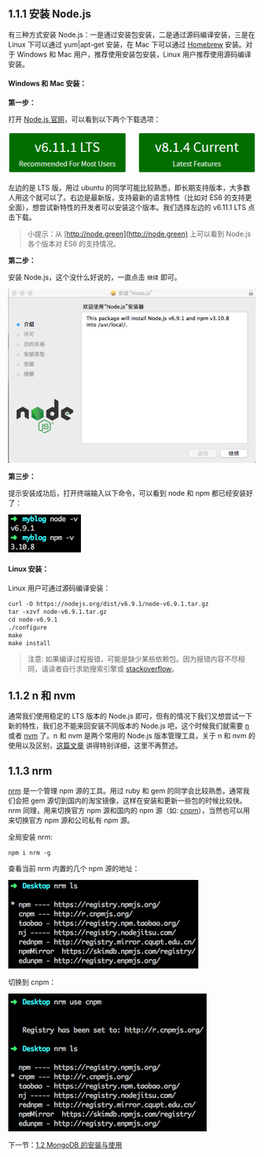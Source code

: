 ## 1.1.1 安装 Node.js

有三种方式安装 Node.js：一是通过安装包安装，二是通过源码编译安装，三是在 Linux 下可以通过 yum|apt-get 安装，在 Mac 下可以通过 [Homebrew](http://brew.sh/) 安装。对于 Windows 和 Mac 用户，推荐使用安装包安装，Linux 用户推荐使用源码编译安装。

#### Windows 和 Mac 安装：

**第一步：**

打开 [Node.js 官网](https://nodejs.org/en/)，可以看到以下两个下载选项：

![](./img/1.1.1.png)

左边的是 LTS 版，用过 ubuntu 的同学可能比较熟悉，即长期支持版本，大多数人用这个就可以了。右边是最新版，支持最新的语言特性（比如对 ES6 的支持更全面），想尝试新特性的开发者可以安装这个版本。我们选择左边的 v6.11.1 LTS 点击下载。

> 小提示：从 [http://node.green](http://node.green) 上可以看到 Node.js 各个版本对 ES6 的支持情况。

**第二步：**

安装 Node.js，这个没什么好说的，一直点击 `继续` 即可。

![](./img/1.1.2.png)

**第三步：**

提示安装成功后，打开终端输入以下命令，可以看到 node 和 npm 都已经安装好了：

![](./img/1.1.3.png)

#### Linux 安装：

Linux 用户可通过源码编译安装：

```
curl -O https://nodejs.org/dist/v6.9.1/node-v6.9.1.tar.gz
tar -xzvf node-v6.9.1.tar.gz
cd node-v6.9.1
./configure
make
make install
```

> 注意: 如果编译过程报错，可能是缺少某些依赖包。因为报错内容不尽相同，请读者自行求助搜索引擎或 [stackoverflow](http://stackoverflow.com/)。

## 1.1.2 n 和 nvm

通常我们使用稳定的 LTS 版本的 Node.js 即可，但有的情况下我们又想尝试一下新的特性，我们总不能来回安装不同版本的 Node.js 吧，这个时候我们就需要 [n](https://github.com/tj/n) 或者 [nvm](https://github.com/creationix/nvm) 了。n 和 nvm 是两个常用的 Node.js 版本管理工具，关于 n 和 nvm 的使用以及区别，[这篇文章](http://taobaofed.org/blog/2015/11/17/nvm-or-n/) 讲得特别详细，这里不再赘述。

## 1.1.3 nrm

[nrm](https://github.com/Pana/nrm) 是一个管理 npm 源的工具。用过 ruby 和 gem 的同学会比较熟悉，通常我们会把 gem 源切到国内的淘宝镜像，这样在安装和更新一些包的时候比较快。nrm 同理，用来切换官方 npm 源和国内的 npm 源（如: [cnpm](http://cnpmjs.org/)），当然也可以用来切换官方 npm 源和公司私有 npm 源。

全局安装 nrm:

```
npm i nrm -g
```

查看当前 nrm 内置的几个 npm 源的地址：

![](./img/1.1.4.png)

切换到 cnpm：

![](./img/1.1.5.png)

下一节：[1.2 MongoDB 的安装与使用](https://github.com/nswbmw/N-blog/blob/master/book/1.2%20MongoDB%20%E7%9A%84%E5%AE%89%E8%A3%85%E4%B8%8E%E4%BD%BF%E7%94%A8.md)